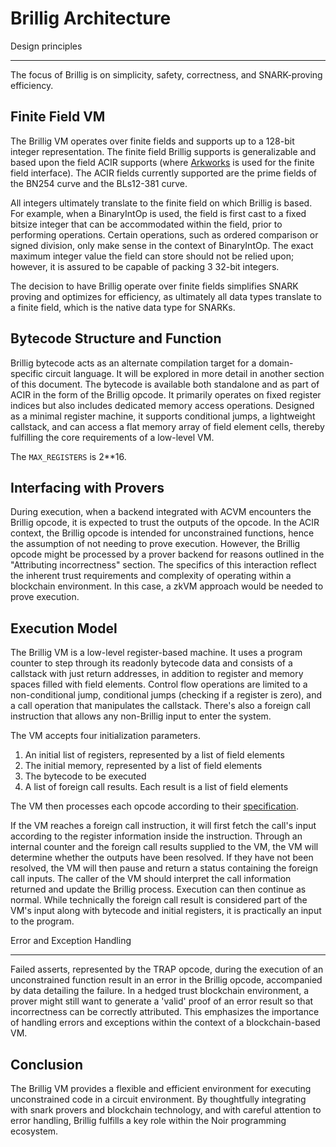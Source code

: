 # Brillig Architecture

Design principles

---

The focus of Brillig is on simplicity, safety, correctness, and SNARK-proving efficiency.

## Finite Field VM

The Brillig VM operates over finite fields and supports up to a 128-bit integer representation. The finite field Brillig supports is generalizable and based upon the field ACIR supports (where [Arkworks](https://github.com/arkworks-rs/algebra/tree/master/ff) is used for the finite field interface). The ACIR fields currently supported are the prime fields of the BN254 curve and the BLs12-381 curve.

All integers ultimately translate to the finite field on which Brillig is based. For example, when a BinaryIntOp is used, the field is first cast to a fixed bitsize integer that can be accommodated within the field, prior to performing operations. Certain operations, such as ordered comparison or signed division, only make sense in the context of BinaryIntOp. The exact maximum integer value the field can store should not be relied upon; however, it is assured to be capable of packing 3 32-bit integers.

The decision to have Brillig operate over finite fields simplifies SNARK proving and optimizes for efficiency, as ultimately all data types translate to a finite field, which is the native data type for SNARKs.

## Bytecode Structure and Function

Brillig bytecode acts as an alternate compilation target for a domain-specific circuit language. It will be explored in more detail in another section of this document. The bytecode is available both standalone and as part of ACIR in the form of the Brillig opcode. It primarily operates on fixed register indices but also includes dedicated memory access operations. Designed as a minimal register machine, it supports conditional jumps, a lightweight callstack, and can access a flat memory array of field element cells, thereby fulfilling the core requirements of a low-level VM.

The `MAX_REGISTERS` is 2\*\*16.

## Interfacing with Provers

During execution, when a backend integrated with ACVM encounters the Brillig opcode, it is expected to trust the outputs of the opcode. In the ACIR context, the Brillig opcode is intended for unconstrained functions, hence the assumption of not needing to prove execution. However, the Brillig opcode might be processed by a prover backend for reasons outlined in the "Attributing incorrectness" section. The specifics of this interaction reflect the inherent trust requirements and complexity of operating within a blockchain environment. In this case, a zkVM approach would be needed to prove execution.

## Execution Model

The Brillig VM is a low-level register-based machine. It uses a program counter to step through its readonly bytecode data and consists of a callstack with just return addresses, in addition to register and memory spaces filled with field elements. Control flow operations are limited to a non-conditional jump, conditional jumps (checking if a register is zero), and a call operation that manipulates the callstack. There's also a foreign call instruction that allows any non-Brillig input to enter the system.

The VM accepts four initialization parameters.

1. An initial list of registers, represented by a list of field elements
2. The initial memory, represented by a list of field elements
3. The bytecode to be executed
4. A list of foreign call results. Each result is a list of field elements

The VM then processes each opcode according to their [specification](02_opcode_listing.md).

If the VM reaches a foreign call instruction, it will first fetch the call's input according to the register information inside the instruction. Through an internal counter and the foreign call results supplied to the VM, the VM will determine whether the outputs have been resolved. If they have not been resolved, the VM will then pause and return a status containing the foreign call inputs. The caller of the VM should interpret the call information returned and update the Brillig process. Execution can then continue as normal. While technically the foreign call result is considered part of the VM's input along with bytecode and initial registers, it is practically an input to the program.

Error and Exception Handling

---

Failed asserts, represented by the TRAP opcode, during the execution of an unconstrained function result in an error in the Brillig opcode, accompanied by data detailing the failure. In a hedged trust blockchain environment, a prover might still want to generate a 'valid' proof of an error result so that incorrectness can be correctly attributed. This emphasizes the importance of handling errors and exceptions within the context of a blockchain-based VM.

## Conclusion

The Brillig VM provides a flexible and efficient environment for executing unconstrained code in a circuit environment. By thoughtfully integrating with snark provers and blockchain technology, and with careful attention to error handling, Brillig fulfills a key role within the Noir programming ecosystem.
